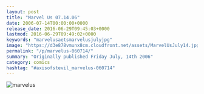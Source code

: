 ```yaml
---
layout: post
title: "Marvel Us 07.14.06"
date: 2006-07-14T00:00:00+0000
release_date: 2016-06-29T09:45:03+0000
lastmod: 2016-06-29T09:49:02+0000
keywords: "marvelusaetsmarvelusjulyjpg"
image: "https://d3e878vmunx8cm.cloudfront.net/assets/MarvelUsJuly14.jpg"
permalink: "/p/marvelus-060714/"
summary: "Originally published Friday July, 14th 2006"
category: comics
hashtag: "#axisofstevil_marvelus-060714"
---
```


![marvelus](https://d3e878vmunx8cm.cloudfront.net/assets/MarvelUsJuly14.jpg)
